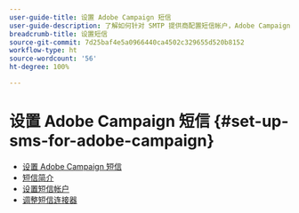 ```yaml
---
user-guide-title: 设置 Adobe Campaign 短信
user-guide-description: 了解如何针对 SMTP 提供商配置短信帐户，Adobe Campaign 如何处理短信，以及如何对配置执行分析和排除故障。 
breadcrumb-title: 设置短信
source-git-commit: 7d25baf4e5a0966440ca4502c329655d520b8152
workflow-type: ht
source-wordcount: '56'
ht-degree: 100%

---
```



# 设置 Adobe Campaign 短信 {#set-up-sms-for-adobe-campaign}

+ [设置 Adobe Campaign 短信](/help/tutorial-sms/overview.md)
+ [短信简介](/help/tutorial-sms/introduction-to-sms.md)
+ [设置短信帐户](/help/tutorial-sms/set-up-account-for-standard-smpp-provider.md)
+ [调整短信连接器](/help/tutorial-sms/adapt-sms-connector-to-smpp-provider.md)
